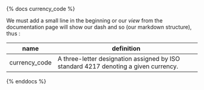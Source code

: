 {% docs currency_code %}
	
We must add a small line in the beginning or our _view_ from the documentation page will show our dash and so (our markdown structure), thus :

| name           | definition                                                                                         |
|----------------|----------------------------------------------------------------------------------------------------|
| currency_code  | A three-letter designation assigned by ISO standard 4217 denoting a given currency.                |

{% enddocs %}